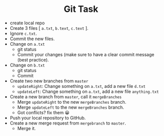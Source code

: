 <h1 align="center">Git Task</h1>

- create local repo
- Create 3 files [ `a.txt`, `b.text`, `c.text` ].
- Ignore `c.txt`.
- Commit the new files.
- Change on `a.txt`
    - git status
    - Commit your changes (make sure to have a clear commit message (best practice).
- Change on `b.txt`
    - git status
    - Commit
- Create two new branches from `master`
    - `updateRight`: Change something on `a.txt`, add a new file `d.txt`
    - `updateLeft`: Change something on `a.txt`, add a new file `anything.txt`
- Create a new branch from `master`, call it `mergeBranches`
    - Merge `updateRight` to the new `mergeBranches` branch.
    - Merge `updateLeft` to the new `mergeBranches` branch.
    - Got conflicts? fix them 😀
- Push your local repository to GitHub.
- Create a new merge request from `mergebranch` to `master`.
    - Merge it.